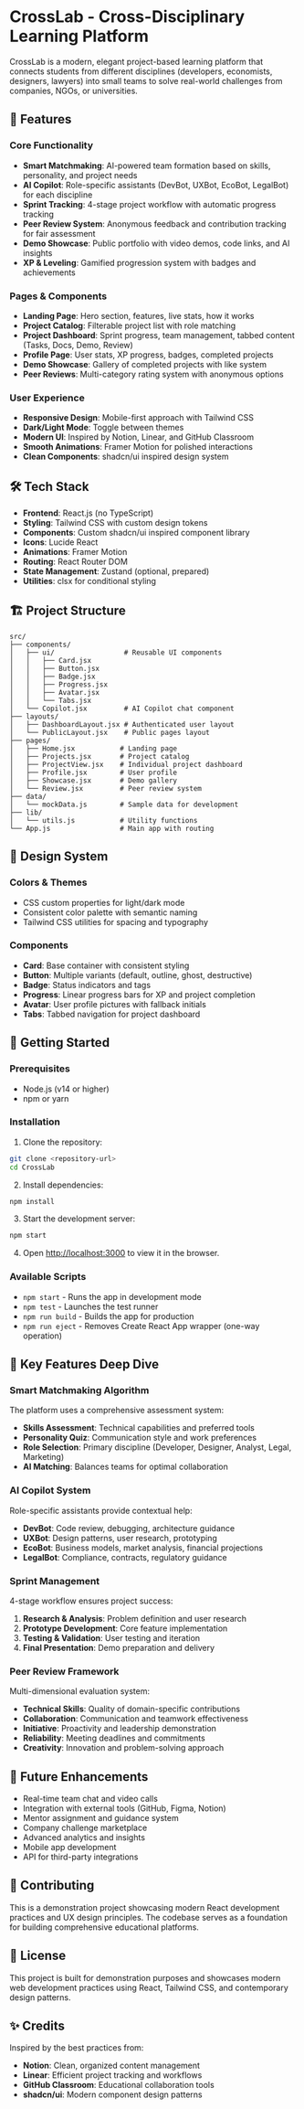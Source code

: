 # CrossLab - Cross-Disciplinary Learning Platform

CrossLab is a modern, elegant project-based learning platform that connects students from different disciplines (developers, economists, designers, lawyers) into small teams to solve real-world challenges from companies, NGOs, or universities.

## 🌟 Features

### Core Functionality
- **Smart Matchmaking**: AI-powered team formation based on skills, personality, and project needs
- **AI Copilot**: Role-specific assistants (DevBot, UXBot, EcoBot, LegalBot) for each discipline
- **Sprint Tracking**: 4-stage project workflow with automatic progress tracking
- **Peer Review System**: Anonymous feedback and contribution tracking for fair assessment
- **Demo Showcase**: Public portfolio with video demos, code links, and AI insights
- **XP & Leveling**: Gamified progression system with badges and achievements

### Pages & Components
- **Landing Page**: Hero section, features, live stats, how it works
- **Project Catalog**: Filterable project list with role matching
- **Project Dashboard**: Sprint progress, team management, tabbed content (Tasks, Docs, Demo, Review)
- **Profile Page**: User stats, XP progress, badges, completed projects
- **Demo Showcase**: Gallery of completed projects with like system
- **Peer Reviews**: Multi-category rating system with anonymous options

### User Experience
- **Responsive Design**: Mobile-first approach with Tailwind CSS
- **Dark/Light Mode**: Toggle between themes
- **Modern UI**: Inspired by Notion, Linear, and GitHub Classroom
- **Smooth Animations**: Framer Motion for polished interactions
- **Clean Components**: shadcn/ui inspired design system

## 🛠 Tech Stack

- **Frontend**: React.js (no TypeScript)
- **Styling**: Tailwind CSS with custom design tokens
- **Components**: Custom shadcn/ui inspired component library
- **Icons**: Lucide React
- **Animations**: Framer Motion
- **Routing**: React Router DOM
- **State Management**: Zustand (optional, prepared)
- **Utilities**: clsx for conditional styling

## 🏗 Project Structure

```
src/
├── components/
│   ├── ui/                 # Reusable UI components
│   │   ├── Card.jsx
│   │   ├── Button.jsx
│   │   ├── Badge.jsx
│   │   ├── Progress.jsx
│   │   ├── Avatar.jsx
│   │   └── Tabs.jsx
│   └── Copilot.jsx         # AI Copilot chat component
├── layouts/
│   ├── DashboardLayout.jsx # Authenticated user layout
│   └── PublicLayout.jsx    # Public pages layout
├── pages/
│   ├── Home.jsx           # Landing page
│   ├── Projects.jsx       # Project catalog
│   ├── ProjectView.jsx    # Individual project dashboard
│   ├── Profile.jsx        # User profile
│   ├── Showcase.jsx       # Demo gallery
│   └── Review.jsx         # Peer review system
├── data/
│   └── mockData.js        # Sample data for development
├── lib/
│   └── utils.js           # Utility functions
└── App.js                 # Main app with routing
```

## 🎨 Design System

### Colors & Themes
- CSS custom properties for light/dark mode
- Consistent color palette with semantic naming
- Tailwind CSS utilities for spacing and typography

### Components
- **Card**: Base container with consistent styling
- **Button**: Multiple variants (default, outline, ghost, destructive)
- **Badge**: Status indicators and tags
- **Progress**: Linear progress bars for XP and project completion
- **Avatar**: User profile pictures with fallback initials
- **Tabs**: Tabbed navigation for project dashboard

## 🚀 Getting Started

### Prerequisites
- Node.js (v14 or higher)
- npm or yarn

### Installation

1. Clone the repository:
```bash
git clone <repository-url>
cd CrossLab
```

2. Install dependencies:
```bash
npm install
```

3. Start the development server:
```bash
npm start
```

4. Open [http://localhost:3000](http://localhost:3000) to view it in the browser.

### Available Scripts

- `npm start` - Runs the app in development mode
- `npm test` - Launches the test runner
- `npm run build` - Builds the app for production
- `npm run eject` - Removes Create React App wrapper (one-way operation)

## 🎯 Key Features Deep Dive

### Smart Matchmaking Algorithm
The platform uses a comprehensive assessment system:
- **Skills Assessment**: Technical capabilities and preferred tools
- **Personality Quiz**: Communication style and work preferences  
- **Role Selection**: Primary discipline (Developer, Designer, Analyst, Legal, Marketing)
- **AI Matching**: Balances teams for optimal collaboration

### AI Copilot System
Role-specific assistants provide contextual help:
- **DevBot**: Code review, debugging, architecture guidance
- **UXBot**: Design patterns, user research, prototyping
- **EcoBot**: Business models, market analysis, financial projections
- **LegalBot**: Compliance, contracts, regulatory guidance

### Sprint Management
4-stage workflow ensures project success:
1. **Research & Analysis**: Problem definition and user research
2. **Prototype Development**: Core feature implementation
3. **Testing & Validation**: User testing and iteration
4. **Final Presentation**: Demo preparation and delivery

### Peer Review Framework
Multi-dimensional evaluation system:
- **Technical Skills**: Quality of domain-specific contributions
- **Collaboration**: Communication and teamwork effectiveness
- **Initiative**: Proactivity and leadership demonstration
- **Reliability**: Meeting deadlines and commitments
- **Creativity**: Innovation and problem-solving approach

## 🌈 Future Enhancements

- Real-time team chat and video calls
- Integration with external tools (GitHub, Figma, Notion)
- Mentor assignment and guidance system
- Company challenge marketplace
- Advanced analytics and insights
- Mobile app development
- API for third-party integrations

## 🤝 Contributing

This is a demonstration project showcasing modern React development practices and UX design principles. The codebase serves as a foundation for building comprehensive educational platforms.

## 📄 License

This project is built for demonstration purposes and showcases modern web development practices using React, Tailwind CSS, and contemporary design patterns.

## ✨ Credits

Inspired by the best practices from:
- **Notion**: Clean, organized content management
- **Linear**: Efficient project tracking and workflows  
- **GitHub Classroom**: Educational collaboration tools
- **shadcn/ui**: Modern component design patterns
